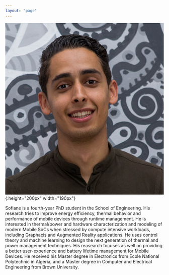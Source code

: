 ```yaml
---
layout: "page"
---
```




![](/members/sofiane.jpg){:height="200px" width="190px"}


Sofiane is a fourth-year PhD student in the School of Engineering. His research tries to improve energy efficiency, thermal behavior and performance of mobile devices through runtime management. He is interested in thermal/power and hardware characterization and modeling of modern Mobile SoCs when stressed by compute intensive workloads, including Graphacis and Augmented Reality applications. He uses control theory and machine learning to design the next generation of thermal and power management techniques. His reasearch focuses as well on providing a better user-experience and battery lifetime management for Mobile Devices. He received his Master degree in Electronics from Ecole National Polytechnic in Algeria, and a Master degree in Computer and Electrical Engineering from Brown University.
